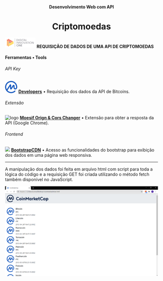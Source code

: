 <h4 align="center">Desenvolvimento Web com API</h4> <h1 align="center">Criptomoedas</h1>
<p><img src="https://github.com/narelo/page-bootstrap/blob/main/images/logo-dio.png?raw=true" alt="logo dio" width="100"> <b>REQUISIÇÃO DE DADOS DE UMA API DE CRIPTOMOEDAS</b></p>

<h4>Ferramentas • Tools</h4>

<h6>API Key</h6>
<p><img src="https://github.com/narelo/criptomoedas/blob/main/assets/coin.jpg?raw=true" alt="logo cmc" width="40"> <a href="https://pro.coinmarketcap.com/login"><b>Developers</b></a> • Requisição dos dados da API de Bitcoins.
</p>

<h6>Extensão</h6>
<p><img src="https://lh3.googleusercontent.com/MUxpHBm6Fg_X5OQGXkYZh8tFZ9lf7-2Pd0LTF9GLbNXhSxUySdVygnzEEyAljINEqvP0phWdrtF0cTQJo7EIlhN9aA=w128-h128-e365-rj-sc0x00ffffff" alt="logo" width="30"> <a href="https://chrome.google.com/webstore/detail/moesif-origin-cors-change/digfbfaphojjndkpccljibejjbppifbc"><b>Moesif Orign & Cors Changer</b></a> • Extensão para obter a resposta da API (Google Chrome).</p>

<h6>Frontend</h6>
<p><img src="https://www.bootstrapcdn.com/assets/img/og.dd30b10.png" width="30"> <a href="https://www.bootstrapcdn.com/"><b>BootstrapCDN</b></a> • Acesso as funcionalidades do bootstrap para exibição dos dados em uma página web responsiva.</p>
<hr>
<p>A manipulação dos dados foi feita em arquivo html com script para toda a lógica do código e a requisição GET foi criada utilizando o método fetch também disponível no JavaScript.</p>

<img align="center" src="https://github.com/narelo/criptomoedas/blob/main/assets/result.png?raw=true" alt="result">
